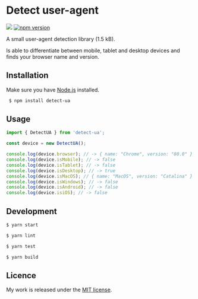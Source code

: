 # Detect user-agent

![](http://img.badgesize.io/TimvanScherpenzeel/detect-ua/master/dist/detect-ua.cjs.js.svg?compression=gzip&maxAge=60)
[![npm version](https://badge.fury.io/js/detect-ua.svg)](https://badge.fury.io/js/detect-ua)

A small user-agent detection library (1.5 kB).

Is able to differentiate between mobile, tablet and desktop devices and finds your browser name and version.

## Installation

Make sure you have [Node.js](http://nodejs.org/) installed.

```sh
 $ npm install detect-ua
```

## Usage

```js
import { DetectUA } from 'detect-ua';

const device = new DetectUA();

console.log(device.browser); // -> { name: "Chrome", version: "80.0" }
console.log(device.isMobile); // -> false
console.log(device.isTablet); // -> false
console.log(device.isDesktop); // -> true
console.log(device.isMacOS); // { name: "MacOS", version: "Catalina" }
console.log(device.isWindows); // -> false
console.log(device.isAndroid); // -> false
console.log(device.isiOS); // -> false
```

## Development

```sh
$ yarn start

$ yarn lint

$ yarn test

$ yarn build
```

## Licence

My work is released under the [MIT license](https://raw.githubusercontent.com/TimvanScherpenzeel/detect-ua/master/LICENSE).
